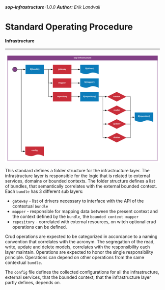 _**sop-infrastructure**-1.0.0_
_**Author:** Erik Landvall_
# Standard Operating Procedure
#### Infrastructure
---

![Infrastructure diagram](diagram/sop-infrastructure.svg)

This standard defines a folder structure for the infrastructure layer. The infrastructure layer is responsible for the logic that is related to external services, domains or bounded contexts. The folder structure defines a list of bundles, that semantically correlates with the external bounded context. Each `bundle` has 3 different sub layers:
- `gateway`    - list of drivers necessary to interface with the API of the contextual `bundle`
- `mapper`     - responsible for mapping data between the present context and the context defined by the `bundle`, the `bounded context mapper`
- `repository` - correlated with external resources, on witch optional crud operations can be defined.

Crud operations are expected to be categorized in accordance to a naming convention that correlates with the acronym. The segregation of the read, write, update and delete models, correlates with the responsibility each layer maintain. Operations are expected to honor the single responsibility principle. Operations can depend on other operations from the same contextual `bundle`.

The `config` file defines the collected configurations for all the infrastructure, external services, that the bounded context, that the infrastructure layer partly defines, depends on.
